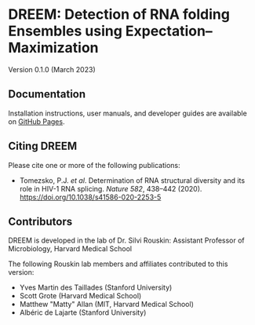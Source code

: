 # DREEM: Detection of RNA folding Ensembles using Expectation–Maximization      
Version 0.1.0 (March 2023)


## Documentation

Installation instructions, user manuals, and developer guides are available on
[GitHub Pages](https://rouskinlab.github.io/dreem).


## Citing DREEM

Please cite one or more of the following publications:

- Tomezsko, P.J. *et al*. Determination of RNA structural diversity and its role
  in HIV-1 RNA splicing. *Nature 582*, 438–442 (2020).
  https://doi.org/10.1038/s41586-020-2253-5


## Contributors

DREEM is developed in the lab of Dr. Silvi Rouskin: Assistant Professor of
Microbiology, Harvard Medical School

The following Rouskin lab members and affiliates contributed to this version:
- Yves Martin des Taillades (Stanford University)
- Scott Grote (Harvard Medical School)
- Matthew "Matty" Allan (MIT, Harvard Medical School)
- Albéric de Lajarte (Stanford University)
